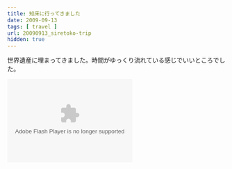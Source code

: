 ```yaml
---
title: 知床に行ってきました
date: 2009-09-13
tags: [ travel ]
url: 20090913_siretoko-trip
hidden: true
---
```

世界遺産に埋まってきました。時間がゆっくり流れている感じでいいところでした。

<embed type="application/x-shockwave-flash" src="http://picasaweb.google.co.jp/s/c/bin/slideshow.swf" width="288" height="192" flashvars="host=picasaweb.google.co.jp&noautoplay=1&hl=ja&feat=flashalbum&RGB=0x000000&feed=http%3A%2F%2Fpicasaweb.google.co.jp%2Fdata%2Ffeed%2Fapi%2Fuser%2Fgomgom68%2Falbumid%2F5380771485996036273%3Falt%3Drss%26kind%3Dphoto%26hl%3Dja" pluginspage="http://www.macromedia.com/go/getflashplayer"></embed>
